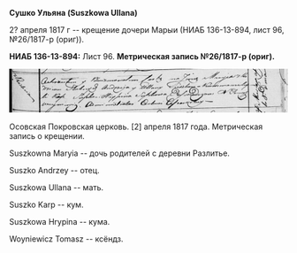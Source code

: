 **Сушко Ульяна (Suszkowa Ullana)**

2? апреля 1817 г -- крещение дочери Марыи (НИАБ 136-13-894, лист 96,
№26/1817-р (ориг)).

**НИАБ 136-13-894:** Лист 96. **Метрическая запись №26/1817-р (ориг).**

![](./media/572085a14f0a23f42e1f7a6f6c90a587afba63f7.png)

Осовская Покровская церковь. \[2\] апреля 1817 года. Метрическая запись
о крещении.

Suszkowna Maryia -- дочь родителей с деревни Разлитье.

Suszko Andrzey -- отец.

Suszkowa Ullana -- мать.

Suszko Karp -- кум.

Suszkowa Hrypina -- кума.

Woyniewicz Tomasz -- ксёндз.
